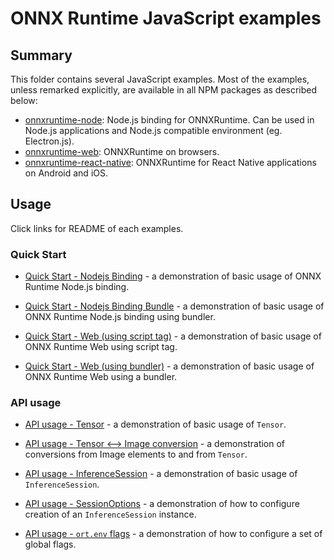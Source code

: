 # ONNX Runtime JavaScript examples

## Summary

This folder contains several JavaScript examples. Most of the examples, unless remarked explicitly, are available in all NPM packages as described below:

- [onnxruntime-node](https://github.com/microsoft/onnxruntime/tree/master/js/node): Node.js binding for ONNXRuntime. Can be used in Node.js applications and Node.js compatible environment (eg. Electron.js).
- [onnxruntime-web](https://github.com/microsoft/onnxruntime/tree/master/js/web): ONNXRuntime on browsers.
- [onnxruntime-react-native](https://github.com/microsoft/onnxruntime/tree/master/js/react_native): ONNXRuntime for React Native applications on Android and iOS.

## Usage

Click links for README of each examples.

### Quick Start

* [Quick Start - Nodejs Binding](quick-start_onnxruntime-node) - a demonstration of basic usage of ONNX Runtime Node.js binding.

* [Quick Start - Nodejs Binding Bundle](quick-start_onnxruntime-node-bundler) - a demonstration of basic usage of ONNX Runtime Node.js binding using bundler.

* [Quick Start - Web (using script tag)](quick-start_onnxruntime-web-script-tag) - a demonstration of basic usage of ONNX Runtime Web using script tag.

* [Quick Start - Web (using bundler)](quick-start_onnxruntime-web-bundler) - a demonstration of basic usage of ONNX Runtime Web using a bundler.

### API usage

* [API usage - Tensor](api-usage_tensor) - a demonstration of basic usage of `Tensor`.

* [API usage - Tensor <--> Image conversion](api-usage-tensor-image) - a demonstration of conversions from Image elements to and from `Tensor`.

* [API usage - InferenceSession](api-usage_inference-session) - a demonstration of basic usage of `InferenceSession`.

* [API usage - SessionOptions](api-usage_session-options) - a demonstration of how to configure creation of an `InferenceSession` instance.

* [API usage - `ort.env` flags](api-usage_ort-env-flags) - a demonstration of how to configure a set of global flags.
